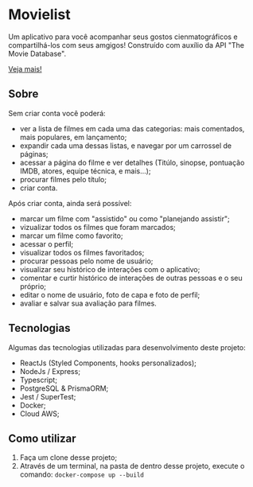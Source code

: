 # Movielist

Um aplicativo para você acompanhar seus gostos cienmatográficos e compartilhá-los com seus amgigos! Construído com auxílio da API "The Movie Database".

<a href="http://18.206.126.112/" target="_blank">Veja mais!</a>

## Sobre
Sem criar conta você poderá:
- ver a lista de filmes em cada uma das categorias: mais comentados, mais populares, em lançamento;
- expandir cada uma dessas listas, e navegar por um carrossel de páginas;
- acessar a página do filme e ver detalhes (Titúlo, sinopse, pontuação IMDB, atores, equipe técnica, e mais...);
- procurar filmes pelo título;
- criar conta.

Após criar conta, ainda será possível:
- marcar um filme com "assistido" ou como "planejando assistir";
- vizualizar todos os filmes que foram marcados;
- marcar um filme como favorito;
- acessar o perfil;
- visualizar todos os filmes favoritados;
- procurar pessoas pelo nome de usuário;
- visualizar seu histórico de interações com o aplicativo;
- comentar e curtir histórico de interações de outras pessoas e o seu próprio;
- editar o nome de usuário, foto de capa e foto de perfil;
- avaliar e salvar sua avaliação para filmes.

## Tecnologias
Algumas das tecnologias utilizadas para desenvolvimento deste projeto:
- ReactJs (Styled Components, hooks personalizados);
- NodeJs / Express;
- Typescript;
- PostgreSQL & PrismaORM;
- Jest / SuperTest;
- Docker;
- Cloud AWS;

## Como utilizar
1. Faça um clone desse projeto;
3. Através de um terminal, na pasta de dentro desse projeto, execute o comando:
<code>docker-compose up --build</code>
